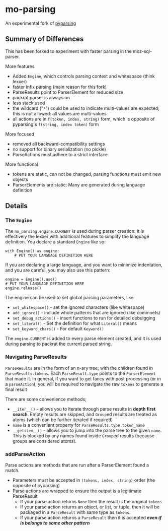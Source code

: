 # mo-parsing

An experimental fork of [pyparsing](https://github.com/pyparsing/pyparsing)

## Summary of Differences

This has been forked to experiment with faster parsing in the moz-sql-parser.

More features

* Added `Engine`, which controls parsing context and whitespace (think lexxer)
* faster infix parsing (main reason for this fork)
* ParseResults point to ParserElement for reduced size
* packrat parser is always on
* less stack used 
* the wildcard ("`*`") could be used to indicate multi-values are expected; this is not allowed: all values are multi-values
* all actions are in `f(token, index, string)` form, which is opposite of pyparsing's `f(string, index token)` form


More focused 

* removed all backward-compatibility settings
* no support for binary serialization (no pickle)
* ParseActions must adhere to a strict interface

More functional

* tokens are static, can not be changed, parsing functions must emit new objects
* ParserElements are static: Many are generated during language definition

## Details

### The `Engine`

The `mo_parsing.engine.CURRENT` is used during parser creation: It is effectively the lexxer with additional features to simplify the language definition.  You declare a standard `Engine` like so:

    with Engine() as engine:
        # PUT YOUR LANGUAGE DEFINITION HERE

If you are declaring a large language, and you want to minimize indentation, and you are careful, you may also use this pattern:

    engine = Engine().use()
    # PUT YOUR LANGUAGE DEFINITION HERE
    engine.release()

The engine can be used to set global parsing parameters, like

* `set_whitespace()` - set the ignored characters (like whitespace)
* `add_ignore()` - include whole patterns that are ignored (like commnets)
* `set_debug_actions()` - insert functions to run for detailed debuigging
* `set_literal()` - Set the definition for what `Literal()` means
* `set_keyword_chars()` - For default `Keyword()`

The `engine.CURRENT` is added to every parse element created, and it is used during parsing to packrat the current parsed string.    


### Navigating ParseResults

`ParseResults` are in the form of an n-ary tree; with the children found in `ParseResults.tokens`.  Each `ParseResult.type` points to the `ParserElement` that made it.  In general, if you want to get fancy with post processing (or in a `parseAction`), you will be required to navigate the raw `tokens` to generate a final result

There are some convenience methods;  
* `__iter__()` - allows you to iterate through parse results in **depth first search**. Empty results are skipped, and `Group`ed  results are treated as atoms (which can be further iterated if required) 
* `name` is a convenient property for `ParseResults.type.token_name`
* `__getitem__()` - allows you to jump into the parse tree to the given `name`. This is blocked by any names found inside `Group`ed results (because groups are considered atoms).      

### addParseAction

Parse actions are methods that are run after a ParserElement found a match. 

* Parameters must be accepted in `(tokens, index, string)` order (the opposite of pyparsing)
* Parse actions are wrapped to ensure the output is a legitimate ParseResult
  * If your parse action returns `None` then the result is the original `tokens`
  * If your parse action returns an object, or list, or tuple, then it will be packaged in a `ParseResult` with same type as `tokens`.
  * If your parse action returns a `ParseResult` then it is accepted ***even if is belongs to some other pattern***
  
